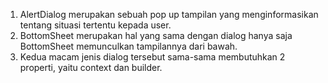 1. AlertDialog merupakan sebuah pop up tampilan yang menginformasikan tentang situasi tertentu kepada user.
2. BottomSheet merupakan hal yang sama dengan dialog hanya saja BottomSheet memunculkan tampilannya dari bawah.
3. Kedua macam jenis dialog tersebut sama-sama membutuhkan 2 properti, yaitu context dan builder.